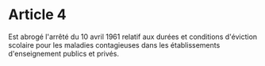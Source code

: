 # Article 4

Est abrogé l'arrêté du 10 avril 1961 relatif aux durées et conditions d'éviction scolaire pour les maladies contagieuses dans les établissements d'enseignement publics et privés.
